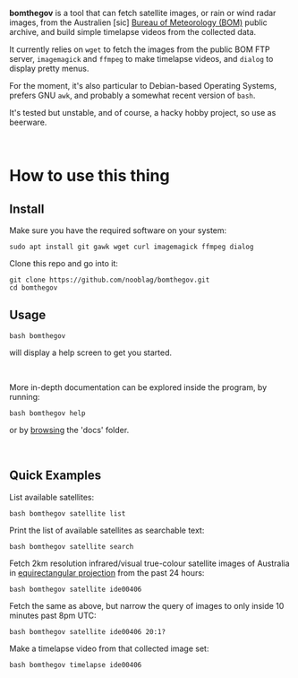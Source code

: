 **bomthegov** is a tool that can fetch satellite images, or rain or wind radar images, from the Australien [sic] [Bureau of Meteorology (BOM)](http://www.bom.gov.au/) public archive, and build simple timelapse videos from the collected data.

It currently relies on `wget` to fetch the images from the public BOM FTP server, `imagemagick` and `ffmpeg` to make timelapse videos, and `dialog` to display pretty menus.

For the moment, it's also particular to Debian-based Operating Systems, prefers GNU `awk`, and probably a somewhat recent version of `bash`.

It's tested but unstable, and of course, a hacky hobby project, so use as beerware.

<br/>

# How to use this thing



## Install

Make sure you have the required software on your system:

```
sudo apt install git gawk wget curl imagemagick ffmpeg dialog
```

Clone this repo and go into it:

```
git clone https://github.com/nooblag/bomthegov.git
cd bomthegov
```

## Usage

```
bash bomthegov
```

will display a help screen to get you started.

<br />

More in-depth documentation can be explored inside the program, by running:

```
bash bomthegov help
```

or by [browsing](docs/readme.md) the 'docs' folder.

<br/>



## Quick Examples

List available satellites:

```
bash bomthegov satellite list
```

Print the list of available satellites as searchable text:

```
bash bomthegov satellite search
```

Fetch 2km resolution infrared/visual true-colour satellite images of Australia in [equirectangular projection](https://en.wikipedia.org/wiki/Equirectangular_projection) from the past 24 hours:

```
bash bomthegov satellite ide00406
```

Fetch the same as above, but narrow the query of images to only inside 10 minutes past 8pm UTC:

```
bash bomthegov satellite ide00406 20:1?
```

Make a timelapse video from that collected image set:

```
bash bomthegov timelapse ide00406
```
